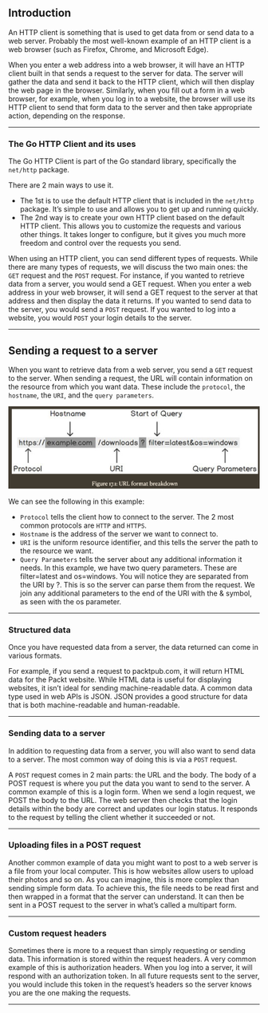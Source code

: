 ## Introduction

An HTTP client is something that is used to get data from or send data to a web server. Probably the most well-known example of an HTTP client is a web browser (such as Firefox, Chrome, and Microsoft Edge).

When you enter a web address into a web browser, it will have an HTTP client built in that sends a request to the server for data. The server will gather the data and send it back to the HTTP client, which will then display the web page in the browser. Similarly, when you fill out a form in a web browser, for example, when you log in to a website, the browser will use its HTTP client to send that form data to the server and then take appropriate action, depending on the response.

---

### The Go HTTP Client and its uses

The Go HTTP Client is part of the Go standard library, specifically the `net/http` package.

There are 2 main ways to use it.

- The 1st is to use the default HTTP client that is included in the `net/http` package. It’s simple to use and allows you to get up and running quickly.
- The 2nd way is to create your own HTTP client based on the default HTTP client. This allows you to customize the requests and various other things. It takes longer to configure, but it gives you much more freedom and control over the requests you send.

When using an HTTP client, you can send different types of requests. While there are many types of requests, we will discuss the two main ones: the `GET` request and the `POST` request. For instance, if you wanted to retrieve data from a server, you would send a GET request. When you enter a web address in your web browser, it will send a GET request to the server at that address and then display the data it returns. If you wanted to send data to the server, you would send a `POST` request. If you wanted to log into a website, you would `POST` your login details to the server.

---

## Sending a request to a server

When you want to retrieve data from a web server, you send a `GET` request to the server. When sending a request, the URL will contain information on the resource from which you want data. These include the `protocol`, the `hostname`, the `URI`, and the `query parameters`.

![url-format-breakdown](url-format-breakdown.png)

We can see the following in this example:

- `Protocol` tells the client how to connect to the server. The 2 most common protocols are `HTTP` and `HTTPS`.
- `Hostname` is the address of the server we want to connect to.
- `URI` is the uniform resource identifier, and this tells the server the path to the resource we want.
- `Query Parameters` tells the server about any additional information it needs. In this example, we have two query parameters. These are filter=latest and os=windows. You will notice they are separated from the URI by ?. This is so the server can parse them from the request. We join any additional parameters to the end of the URI with the & symbol, as seen with the os parameter.

---

### Structured data

Once you have requested data from a server, the data returned can come in various formats.

For example, if you send a request to packtpub.com, it will return HTML data for the Packt website. While HTML data is useful for displaying websites, it isn’t ideal for sending machine-readable data. A common data type used in web APIs is JSON. JSON provides a good structure for data that is both machine-readable and human-readable.

---

### Sending data to a server

In addition to requesting data from a server, you will also want to send data to a server. The most common way of doing this is via a `POST` request.

A `POST` request comes in 2 main parts: the URL and the body. The body of a POST request is where you put the data you want to send to the server. A common example of this is a login form. When we send a login request, we POST the body to the URL. The web server then checks that the login details within the body are correct and updates our login status. It responds to the request by telling the client whether it succeeded or not.

---

### Uploading files in a POST request

Another common example of data you might want to post to a web server is a file from your local computer. This is how websites allow users to upload their photos and so on. As you can imagine, this is more complex than sending simple form data. To achieve this, the file needs to be read first and then wrapped in a format that the server can understand. It can then be sent in a POST request to the server in what’s called a multipart form.

---

### Custom request headers

Sometimes there is more to a request than simply requesting or sending data. This information is stored within the request headers. A very common example of this is authorization headers. When you log into a server, it will respond with an authorization token. In all future requests sent to the server, you would include this token in the request’s headers so the server knows you are the one making the requests.

---
